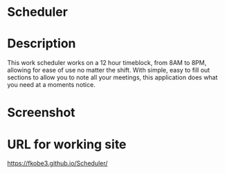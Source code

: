 # Scheduler

# Description

This work scheduler works on a 12 hour timeblock, from 8AM to 8PM, allowing for ease of use no matter the shift. With simple, easy to fill out sections to allow you to note all your meetings, this application does what you need at a moments notice.

# Screenshot

# URL for working site
https://fkobe3.github.io/Scheduler/
